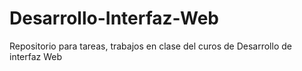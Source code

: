 # Desarrollo-Interfaz-Web
Repositorio para tareas, trabajos en clase del curos de Desarrollo de interfaz Web
